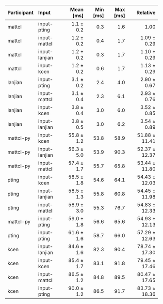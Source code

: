 | Participant | Input | Mean [ms] | Min [ms] | Max [ms] | Relative |
|:---|:---|---:|---:|---:|---:|
| mattcl | input-pting | 1.1 ± 0.2 | 0.3 | 1.6 | 1.00 |
| mattcl | input-mattcl | 1.2 ± 0.2 | 0.4 | 1.7 | 1.09 ± 0.29 |
| mattcl | input-lanjian | 1.2 ± 0.2 | 0.3 | 1.7 | 1.10 ± 0.29 |
| mattcl | input-kcen | 1.2 ± 0.2 | 0.6 | 1.7 | 1.13 ± 0.29 |
| lanjian | input-pting | 3.1 ± 0.2 | 2.4 | 4.0 | 2.90 ± 0.67 |
| lanjian | input-mattcl | 3.1 ± 0.4 | 2.3 | 6.1 | 2.93 ± 0.76 |
| lanjian | input-kcen | 3.8 ± 0.4 | 3.0 | 6.0 | 3.52 ± 0.85 |
| lanjian | input-lanjian | 3.8 ± 0.5 | 3.0 | 6.2 | 3.54 ± 0.89 |
| mattcl-py | input-kcen | 55.8 ± 1.2 | 53.8 | 58.9 | 51.88 ± 11.41 |
| mattcl-py | input-lanjian | 56.3 ± 5.0 | 53.9 | 90.3 | 52.37 ± 12.37 |
| mattcl-py | input-mattcl | 57.4 ± 1.7 | 55.7 | 65.8 | 53.44 ± 11.80 |
| pting | input-kcen | 58.5 ± 1.8 | 54.6 | 64.1 | 54.43 ± 12.03 |
| pting | input-lanjian | 58.5 ± 1.3 | 55.8 | 60.8 | 54.45 ± 11.98 |
| pting | input-mattcl | 58.9 ± 3.0 | 55.3 | 76.7 | 54.83 ± 12.33 |
| mattcl-py | input-pting | 59.0 ± 1.8 | 56.6 | 65.6 | 54.93 ± 12.13 |
| pting | input-pting | 61.6 ± 1.6 | 58.7 | 66.0 | 57.29 ± 12.63 |
| kcen | input-lanjian | 84.6 ± 1.6 | 82.3 | 90.4 | 78.74 ± 17.30 |
| kcen | input-kcen | 85.4 ± 1.7 | 83.1 | 91.8 | 79.45 ± 17.46 |
| kcen | input-mattcl | 86.5 ± 1.2 | 84.8 | 89.5 | 80.47 ± 17.65 |
| kcen | input-pting | 90.0 ± 1.2 | 86.5 | 91.7 | 83.73 ± 18.36 |

